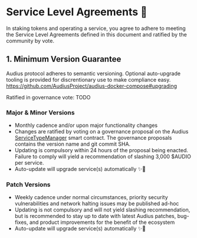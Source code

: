# Service Level Agreements 🤝

In staking tokens and operating a service, you agree to adhere to meeting the Service Level Agreements defined in this document and ratified by the community by vote.

## 1. Minimum Version Guarantee

Audius protocol adheres to semantic versioning. Optional auto-upgrade tooling is provided for discrentionary use to make compliance easy. https://github.com/AudiusProject/audius-docker-compose#upgrading

Ratified in governance vote: TODO

### Major & Minor Versions

- Monthly cadence and/or upon major functionality changes
- Changes are ratified by voting on a governance proposal on the Audius [ServiceTypeManager](https://etherscan.io/address/0x9EfB0f4F38aFbb4b0984D00C126E97E21b8417C5#readProxyContract) smart contract. The governance proposals contains the version name and git commit SHA.
- Updating is compulsory within 24 hours of the proposal being enacted. Failure to comply will yield a recommendation of slashing 3,000 $AUDIO per service.
- Auto-update will upgrade service(s) automatically ✨🌈

### Patch Versions

- Weekly cadence under normal circumstances, priority security vulnerabilities and network halting issues may be published ad-hoc
- Updating is not compulsory and will not yield slashing recommendation, but is recommended to stay up to date with latest Audius patches, bug-fixes, and product improvements for the benefit of the ecosystem
- Auto-update will upgrade service(s) automatically ✨🌈
